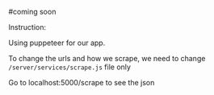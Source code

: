 #coming soon


Instruction:


Using puppeteer for our app.


To change the urls and how we scrape, we need to change `/server/services/scrape.js` file only


Go to localhost:5000/scrape to see the json